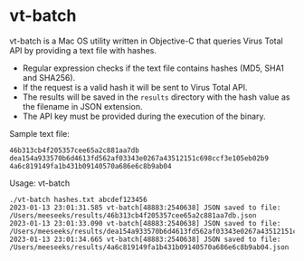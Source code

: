 # vt-batch
vt-batch is a Mac OS utility written in Objective-C that queries Virus Total API by providing a text file with hashes.

- Regular expression checks if the text file contains hashes (MD5, SHA1 and SHA256).
- If the request is a valid hash it will be sent to Virus Total API.
- The results will be saved in the `results` directory with the hash value as the filename in JSON extension.
- The API key must be provided during the execution of the binary.

Sample text file:
```
46b313cb4f205357cee65a2c881aa7db
dea154a933570b6d4613fd562af03343e0267a43512151c698ccf3e105eb02b9
4a6c819149fa1b431b09140570a686e6c8b9ab04
```

Usage: vt-batch <filepath> <apikey>

```
./vt-batch hashes.txt abcdef123456
2023-01-13 23:01:31.585 vt-batch[48883:2540638] JSON saved to file: /Users/meeseeks/results/46b313cb4f205357cee65a2c881aa7db.json
2023-01-13 23:01:33.090 vt-batch[48883:2540638] JSON saved to file: /Users/meeseeks/results/dea154a933570b6d4613fd562af03343e0267a43512151c698ccf3e105eb02b9.json
2023-01-13 23:01:34.665 vt-batch[48883:2540638] JSON saved to file: /Users/meeseeks/results/4a6c819149fa1b431b09140570a686e6c8b9ab04.json
```
